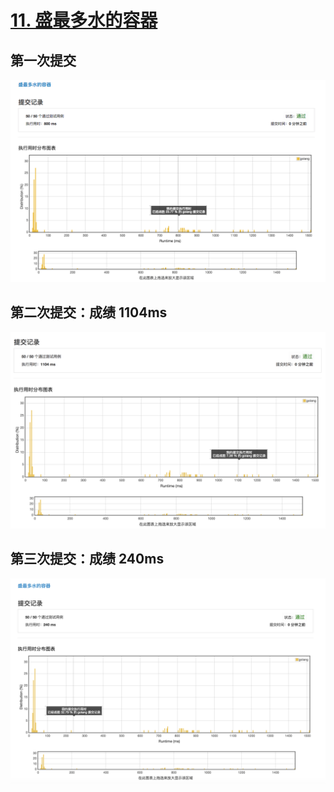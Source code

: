 # [11. 盛最多水的容器](https://leetcode-cn.com/problems/container-with-most-water/description/)

## 第一次提交

![提交记录](./container-with-most-water-1.png)

## 第二次提交：成绩 1104ms

![提交记录](./container-with-most-water-2.png)

## 第三次提交：成绩 240ms

![提交记录](./container-with-most-water-3.png)
